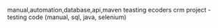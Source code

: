 manual,automation,database,api,maven teasting
ecoders crm project - testing code (manual, sql, java, selenium)
